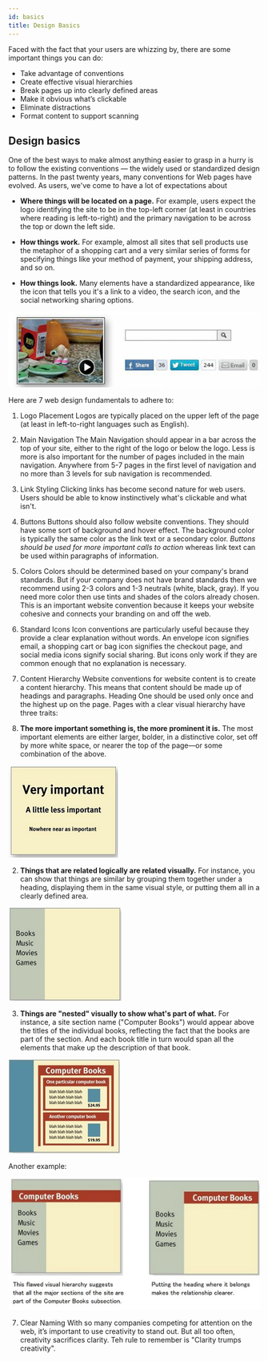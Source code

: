 ```yaml
---
id: basics
title: Design Basics
---
```


Faced with the fact that your users are whizzing by, there are some important things you can do:

* Take advantage of conventions
* Create effective visual hierarchies
* Break pages up into clearly defined areas
* Make it obvious what’s clickable
* Eliminate distractions
* Format content to support scanning

## Design basics

One of the best ways to make almost anything easier to grasp in a hurry is to
follow the existing conventions — the widely used or standardized design
patterns. 
In the past twenty years, many conventions for Web pages have evolved. As
users, we've come to have a lot of expectations about
* **Where things will be located on a page.** For example, users expect
the logo identifying the site to be in the top-left corner (at least in
countries where reading is left-to-right) and the primary navigation to
be across the top or down the left side.

* **How things work.** For example, almost all sites that sell products use
the metaphor of a shopping cart and a very similar series of forms for
specifying things like your method of payment, your shipping address,
and so on.

* **How things look.** Many elements have a standardized appearance, like
the icon that tells you it's a link to a video, the search icon, and the
social networking sharing options.

![](../../../static/img/usab9.jpg)

Here are 7 web design fundamentals to adhere to:

1. Logo Placement
Logos are typically placed on the upper left of the page (at least in left-to-right languages such as English).

2. Main Navigation
The Main Navigation should appear in a bar across the top of your site, either to the right of the logo or below the logo. Less is more is also important for the number of pages included in the main navigation. Anywhere from 5-7 pages in the first level of navigation and no more than 3 levels for sub navigation is recommended.

3. Link Styling
Clicking links has become second nature for web users. Users should be able to know instinctively what's clickable and what isn't.

4. Buttons
Buttons should also follow website conventions. They should have some sort of background and hover effect. The background color is typically the same color as the link text or a secondary color. *Buttons should be used for more important calls to action* whereas link text can be used within paragraphs of information.

5. Colors
Colors should be determined based on your company's brand standards. But if your company does not have brand standards then we recommend using 2-3 colors and 1-3 neutrals (white, black, gray). If you need more color then use tints and shades of the colors already chosen. This is an important website convention because it keeps your website cohesive and connects your branding on and off the web.

5. Standard Icons
Icon conventions are particularly useful because they provide a clear explanation without words. An envelope icon signifies email, a shopping cart or bag icon signifies the checkout page, and social media icons signify social sharing. But icons only work if they are common enough that no explanation is necessary. 

6. Content Hierarchy
Website conventions for website content is to create a content hierarchy. This means that content should be made up of headings and paragraphs. Heading One should be used only once and the highest up on the page. Pages with a clear visual hierarchy have three traits:

1. **The more important something is, the more prominent it is.** The most important elements are either larger, bolder, in a distinctive color, set off by more white space, or nearer the top of the page—or some combination of the above.

![](../../../static/img/usab10.jpg)

2. **Things that are related logically are related visually.** For instance,
you can show that things are similar by grouping them together under a heading, displaying them in the same visual style, or putting them all in a clearly defined area.

![](../../../static/img/usab11.jpg)

3. **Things are "nested" visually to show what's part of what.** For instance, a site section name ("Computer Books") would appear above the titles of the individual books, reflecting the fact that the books are part of the section. And each book title in turn would span all the elements that make up the description of that book.

![](../../../static/img/usab12.jpg)

Another example:


![](../../../static/img/usab13.jpg)

7. Clear Naming
With so many companies competing for attention on the web, it’s important to use creativity to stand out. But all too often, creativity sacrifices clarity. Teh rule to remember is "Clarity trumps creativity".